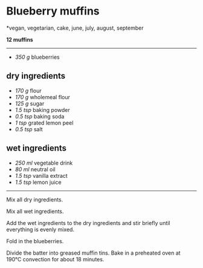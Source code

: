 # Blueberry muffins

*vegan, vegetarian, cake, june, july, august, september

**12 muffins**

---

- *350 g* blueberries

## dry ingredients

- *170 g* flour
- *170 g* wholemeal flour
- *125 g* sugar
- *1.5 tsp* baking powder
- *0.5 tsp* baking soda
- *1 tsp* grated lemon peel
- *0.5 tsp* salt

## wet ingredients

- *250 ml* vegetable drink
- *80 ml* neutral oil
- *1.5 tsp* vanilla extract
- *1.5 tsp* lemon juice

---

Mix all dry ingredients.

Mix all wet ingredients.

Add the wet ingredients to the dry ingredients and stir briefly until everything is evenly mixed.

Fold in the blueberries.

Divide the batter into greased muffin tins. Bake in a preheated oven at 190°C convection for about 18 minutes. 
